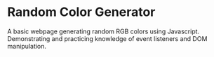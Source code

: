 # Random Color Generator
A basic webpage generating random RGB colors using Javascript. Demonstrating and practicing knowledge of event listeners and DOM manipulation.